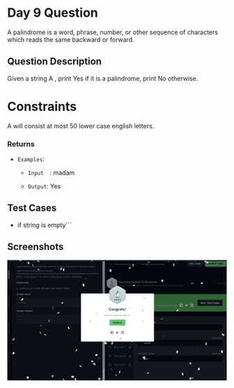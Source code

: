 
# Day 9 Question
A palindrome is a word, phrase, number, or other sequence of characters which reads the same backward or forward.


## Question Description
Given a string A , print Yes if it is a palindrome, print No otherwise.
# Constraints
 A will consist at most 50  lower case english letters.

### Returns 



 - `Examples`:
   - `Input  `: madam

   - `Output`: Yes
## Test Cases
- if string is empty```




## Screenshots

![Solution Screenshot](/ProgramSS/Solution10.png)

